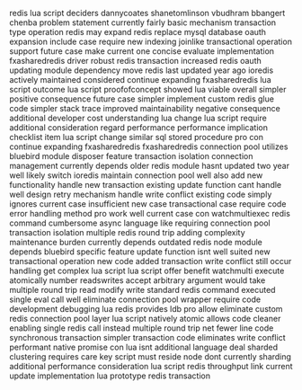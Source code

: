redis lua script deciders dannycoates shanetomlinson vbudhram bbangert chenba problem statement currently fairly basic mechanism transaction type operation redis may expand redis replace mysql database oauth expansion include case require new indexing joinlike transactional operation support future case make current one concise evaluate implementation fxasharedredis driver robust redis transaction increased redis oauth updating module dependency move redis last updated year ago ioredis actively maintained considered continue expanding fxasharedredis lua script outcome lua script proofofconcept showed lua viable overall simpler positive consequence future case simpler implement custom redis glue code simpler stack trace improved maintainability negative consequence additional developer cost understanding lua change lua script require additional consideration regard performance performance implication checklist item lua script change similar sql stored procedure pro con continue expanding fxasharedredis fxasharedredis connection pool utilizes bluebird module disposer feature transaction isolation connection management currently depends older redis module hasnt updated two year well likely switch ioredis maintain connection pool well also add new functionality handle new transaction existing update function cant handle well design retry mechanism handle write conflict existing code simply ignores current case insufficient new case transactional case require code error handling method pro work well current case con watchmultiexec redis command cumbersome async language like requiring connection pool transaction isolation multiple redis round trip adding complexity maintenance burden currently depends outdated redis node module depends bluebird specific feature update function isnt well suited new transactional operation new code added transaction write conflict still occur handling get complex lua script lua script offer benefit watchmulti execute atomically number readswrites accept arbitrary argument would take multiple round trip read modify write standard redis command executed single eval call well eliminate connection pool wrapper require code development debugging lua redis provides ldb pro allow eliminate custom redis connection pool layer lua script natively atomic allows code cleaner enabling single redis call instead multiple round trip net fewer line code synchronous transaction simpler transaction code eliminates write conflict performant native promise con lua isnt additional language deal sharded clustering requires care key script must reside node dont currently sharding additional performance consideration lua script redis throughput link current update implementation lua prototype redis transaction